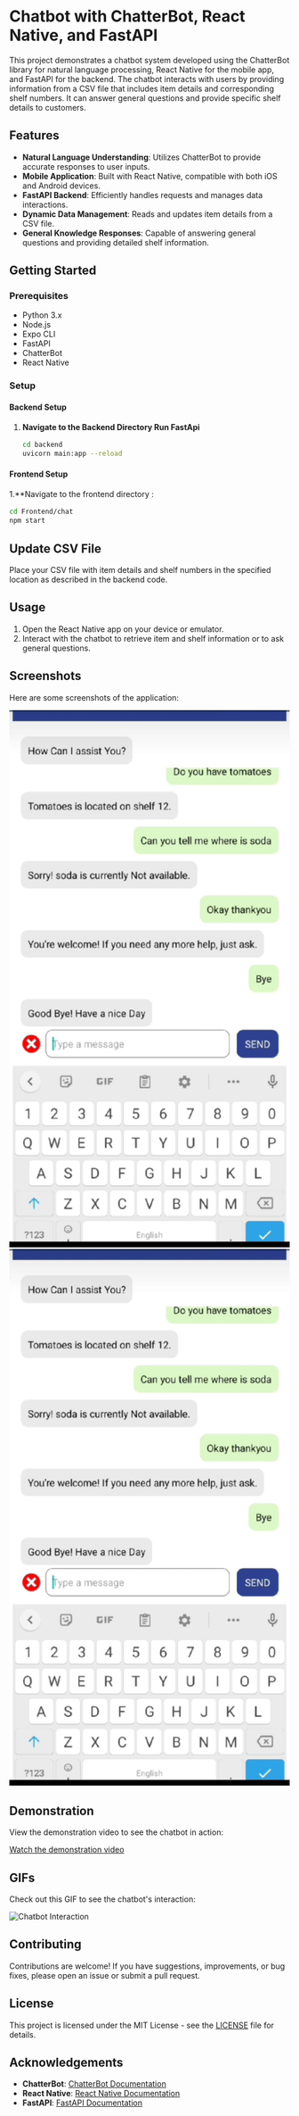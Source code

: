 # Chatbot with ChatterBot, React Native, and FastAPI

This project demonstrates a chatbot system developed using the ChatterBot library for natural language processing, React Native for the mobile app, and FastAPI for the backend. The chatbot interacts with users by providing information from a CSV file that includes item details and corresponding shelf numbers. It can answer general questions and provide specific shelf details to customers.

## Features

- **Natural Language Understanding**: Utilizes ChatterBot to provide accurate responses to user inputs.
- **Mobile Application**: Built with React Native, compatible with both iOS and Android devices.
- **FastAPI Backend**: Efficiently handles requests and manages data interactions.
- **Dynamic Data Management**: Reads and updates item details from a CSV file.
- **General Knowledge Responses**: Capable of answering general questions and providing detailed shelf information.

## Getting Started

### Prerequisites

- Python 3.x
- Node.js
- Expo CLI
- FastAPI
- ChatterBot
- React Native

### Setup

#### Backend Setup

1. **Navigate to the Backend Directory Run FastApi**

   ```bash
   cd backend
   uvicorn main:app --reload

#### Frontend Setup

1.**Navigate to the frontend directory :
   ```bash
   cd Frontend/chat
   npm start
  ```




## Update CSV File
Place your CSV file with item details and shelf numbers in the specified location as described in the backend code.

## Usage
1. Open the React Native app on your device or emulator.
2. Interact with the chatbot to retrieve item and shelf information or to ask general questions.

## Screenshots
Here are some screenshots of the application:

![Screenshot 1](Screenshot1)
![Screenshot 2](Screenshot2)

## Demonstration
View the demonstration video to see the chatbot in action:

[Watch the demonstration video](path/to/demonstration_video.mp4)

## GIFs
Check out this GIF to see the chatbot's interaction:

![Chatbot Interaction](path/to/interaction.gif)

## Contributing
Contributions are welcome! If you have suggestions, improvements, or bug fixes, please open an issue or submit a pull request.

## License
This project is licensed under the MIT License - see the [LICENSE](path/to/LICENSE) file for details.

## Acknowledgements
- **ChatterBot**: [ChatterBot Documentation](https://chatterbot.readthedocs.io)
- **React Native**: [React Native Documentation](https://reactnative.dev/docs/getting-started)
- **FastAPI**: [FastAPI Documentation](https://fastapi.tiangolo.com)




